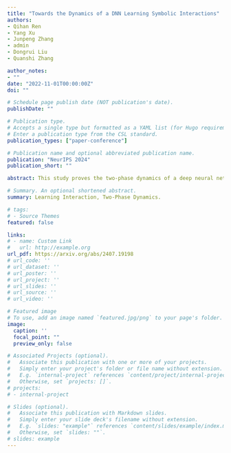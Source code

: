 ```yaml
---
title: "Towards the Dynamics of a DNN Learning Symbolic Interactions"
authors:
- Qihan Ren
- Yang Xu
- Junpeng Zhang
- admin
- Dongrui Liu
- Quanshi Zhang

author_notes:
- ""
date: "2022-11-01T00:00:00Z"
doi: ""

# Schedule page publish date (NOT publication's date).
publishDate: ""

# Publication type.
# Accepts a single type but formatted as a YAML list (for Hugo requirements).
# Enter a publication type from the CSL standard.
publication_types: ["paper-conference"]

# Publication name and optional abbreviated publication name.
publication: "NeurIPS 2024"
publication_short: ""

abstract: This study proves the two-phase dynamics of a deep neural network (DNN) learning interactions. Despite the long disappointing view of the faithfulness of post-hoc explanation of a DNN, in recent years, a series of theorems have been proven to show that given an input sample, a small number of interactions between input variables can be considered as primitive inference patterns, which can faithfully represent every detailed inference logic of the DNN on this sample. Particularly, it has been observed that various DNNs all learn interactions of different complexities with two-phase dynamics, and this well explains how a DNN’s generalization power changes from under fitting to over-fitting. Therefore, in this study, we prove the dynamics of a DNN gradually encoding interactions of different complexities, which provides a theoretically grounded mechanism for the over-fitting of a DNN. Experiments show that our theory well predicts the real learning dynamics of various DNNs on different tasks.

# Summary. An optional shortened abstract.
summary: Learning Interaction, Two-Phase Dynamics.

# tags:
# - Source Themes
featured: false

links:
# - name: Custom Link
#   url: http://example.org
url_pdf: https://arxiv.org/abs/2407.19198
# url_code: ''
# url_dataset: ''
# url_poster: ''
# url_project: ''
# url_slides: ''
# url_source: ''
# url_video: ''

# Featured image
# To use, add an image named `featured.jpg/png` to your page's folder. 
image:
  caption: ''
  focal_point: ""
  preview_only: false

# Associated Projects (optional).
#   Associate this publication with one or more of your projects.
#   Simply enter your project's folder or file name without extension.
#   E.g. `internal-project` references `content/project/internal-project/index.md`.
#   Otherwise, set `projects: []`.
# projects:
# - internal-project

# Slides (optional).
#   Associate this publication with Markdown slides.
#   Simply enter your slide deck's filename without extension.
#   E.g. `slides: "example"` references `content/slides/example/index.md`.
#   Otherwise, set `slides: ""`.
# slides: example
---
```


<!-- {{% callout note %}}
Create your slides in Markdown - click the *Slides* button to check out the example.
{{% /callout %}}

Add the publication's **full text** or **supplementary notes** here. You can use rich formatting such as including [code, math, and images](https://wowchemy.com/docs/content/writing-markdown-latex/). -->

